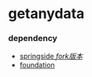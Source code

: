 # getanydata

### dependency
 + [springside *fork版本*](https://github.com/hardenCN/springside4)
 + [foundation](http://foundation.zurb.com/docs/)
